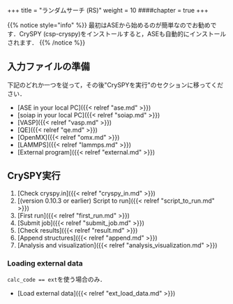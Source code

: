 +++
title = "ランダムサーチ (RS)"
weight = 10
####chapter = true
+++

{{% notice style="info" %}}
最初はASEから始めるのが簡単なのでお勧めです．CrySPY (csp-cryspy)をインストールすると，ASEも自動的にインストールされます．
{{% /notice %}}

## 入力ファイルの準備

下記のどれか一つを従って，その後"CrySPYを実行"のセクションに移ってください．

- [ASE in your local PC]({{< relref "ase.md" >}})
- [soiap in your local PC]({{< relref "soiap.md" >}})
- [VASP]({{< relref "vasp.md" >}})
- [QE]({{< relref "qe.md" >}})
- [OpenMX]({{< relref "omx.md" >}})
- [LAMMPS]({{< relref "lammps.md" >}})
- [External program]({{< relref "external.md" >}})

## CrySPY実行

1. [Check cryspy.in]({{< relref "cryspy_in.md" >}})
1. [(version 0.10.3 or earlier) Script to run]({{< relref "script_to_run.md" >}})
1. [First run]({{< relref "first_run.md" >}})
1. [Submit job]({{< relref "submit_job.md" >}})
1. [Check results]({{< relref "result.md" >}})
1. [Append structures]({{< relref "append.md" >}})
1. [Analysis and visualization]({{< relref "analysis_visualization.md" >}})




### Loading external data

`calc_code == ext`を使う場合のみ．
- [Load external data]({{< relref "ext_load_data.md" >}})
